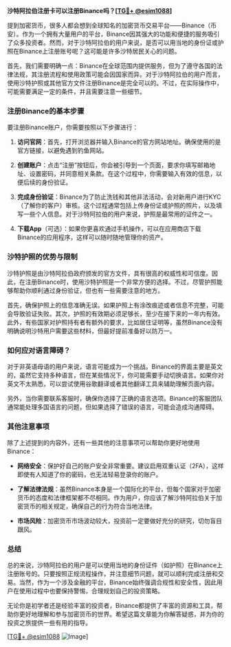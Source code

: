 **沙特阿拉伯注册卡可以注册Binance吗？[[TG💪+ @esim1088](https://t.me/s/esim1088)]**

提到加密货币，很多人都会想到全球知名的加密货币交易平台——Binance（币安）。作为一个拥有大量用户的平台，Binance因其强大的功能和便捷的服务吸引了众多投资者。然而，对于沙特阿拉伯的用户来说，是否可以用当地的身份证或护照在Binance上注册账号呢？这可能是许多沙特居民关心的问题。

首先，我们需要明确一点：Binance在全球范围内提供服务，但为了遵守各国的法律法规，其注册流程和使用政策可能会因国家而异。对于沙特阿拉伯的用户而言，使用沙特护照或其他官方文件注册Binance是完全可以的。不过，在实际操作中，可能需要满足一定的条件，并且需要注意一些细节。

### 注册Binance的基本步骤

要注册Binance账户，你需要按照以下步骤进行：

1. **访问官网**：首先，打开浏览器并输入Binance的官方网站地址。确保使用的是官方链接，以避免遇到钓鱼网站。

2. **创建账户**：点击“注册”按钮后，你会被引导到一个页面，要求你填写邮箱地址、设置密码，并同意相关条款。在这个过程中，你需要输入有效的信息，以便后续的身份验证。

3. **完成身份验证**：Binance为了防止洗钱和其他非法活动，会对新用户进行KYC（了解你的客户）审核。这个过程通常包括上传身份证或护照的照片，以及填写一些个人信息。对于沙特阿拉伯的用户来说，护照是最常用的证件之一。

4. **下载App**（可选）：如果你更喜欢通过手机操作，可以在应用商店下载Binance的应用程序，这样可以随时随地管理你的资产。

### 沙特护照的优势与限制

沙特护照是由沙特阿拉伯政府颁发的官方文件，具有很高的权威性和可信度。因此，在注册Binance时，使用沙特护照是一个非常方便的选择。不过，尽管护照能够帮助你顺利通过身份验证，但也有一些需要注意的地方。

首先，确保护照上的信息准确无误。如果护照上有涂改痕迹或者信息不完整，可能会导致验证失败。其次，护照的有效期必须足够长，至少在接下来的一年内有效。此外，有些国家对护照持有者有额外的要求，比如居住证明等，虽然Binance没有明确说明沙特用户需要这些材料，但最好提前准备好以防万一。

### 如何应对语言障碍？

对于非英语母语的用户来说，语言可能成为一个挑战。Binance的界面主要是英文的，虽然它支持多种语言，但在某些情况下，你可能需要手动切换语言。如果你对英文不太熟悉，可以尝试使用谷歌翻译或者其他翻译工具来辅助理解页面内容。

另外，当你需要联系客服时，确保你选择了正确的语言选项。Binance的客服团队通常能处理多国语言的问题，但如果选择了错误的语言，可能会造成沟通障碍。

### 其他注意事项

除了上述提到的内容外，还有一些其他的注意事项可以帮助你更好地使用Binance：

- **网络安全**：保护好自己的账户安全非常重要。建议启用双重认证（2FA），这样即使有人知道了你的密码，也无法轻易登录你的账户。
  
- **了解法律法规**：虽然Binance本身是一个国际化的平台，但每个国家对于加密货币的态度和法律框架都不尽相同。作为用户，你应该了解沙特阿拉伯关于加密货币的相关规定，确保自己的行为符合当地法律。

- **市场风险**：加密货币市场波动较大，投资前一定要做好充分的研究，切勿盲目跟风。

### 总结

总的来说，沙特阿拉伯的用户是可以使用当地的身份证件（如护照）在Binance上注册账号的。只要按照正规流程操作，并注意细节问题，就可以顺利完成注册和交易。当然，作为一个涉及金融的平台，Binance始终强调合规性和安全性，因此用户在使用过程中也要保持警惕，合理规划自己的投资策略。

无论你是初学者还是经验丰富的投资者，Binance都提供了丰富的资源和工具，帮助你更好地理解和参与加密货币的世界。希望这篇文章能为你解答疑惑，并为你的投资之旅提供一些有用的指导。

[[TG💪+ @esim1088](https://t.me/s/esim1088) ![Image](https://i.postimg.cc/4NQfJmqS/Snipaste-2025-05-13-00-14-12.png)]
